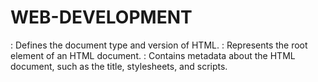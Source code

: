 # WEB-DEVELOPMENT

<!DOCTYPE html>: Defines the document type and version of HTML.
<html>: Represents the root element of an HTML document.
<head>: Contains metadata about the HTML document, such as the title, stylesheets, and scripts.
<title>: Specifies the title of the HTML document, which is displayed in the browser's title bar or tab.
<body>: Contains the visible content of the HTML document.
<ol>: Represents an ordered list.
<ul>: Represents an unordered list.
<li>: Represents a list item, used within <ol> or <ul> to define individual list items.
<a>: Creates a hyperlink, used for linking to other web pages or resources.
<img>: Inserts an image into the HTML document.
<h1> to <h6>: Represents different levels of headings, where <h1> is the highest level and <h6> is the lowest level.
<p>: Represents a paragraph of text.
<div>: Defines a division or a container that can be styled or manipulated with CSS or JavaScript.
<span>: Defines a span of text that can be styled or manipulated with CSS or JavaScript.
<ol> and <ul> can also have the type attribute to specify the type of list numbering, such as "I" (uppercase Roman numerals) or "A" (uppercase letters).



